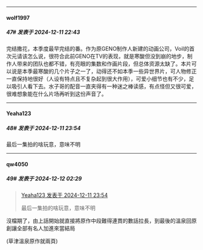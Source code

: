 ﻿
*****

####  wolf1997  
##### 47#       发表于 2024-12-11 22:43

完结撒花，本季度最早完结的番。作为原GENO制作人新建的动画公司，Voil的首次元请该怎么说，很符合此前GENO在TV的表现，就是寒酸但没到崩的地步，制作人带来的团队也都不错，有亮眼的集数和作画片段，但总体资源太缺了。本片可以说是本季最寒酸的几个片子之一了，动得还不如本季一些异世界片，可人物修正一直保持地很好（人设有特点且不复杂起到很大作用），可爱小细节也有不少，足以吸引人看下去。水子哥的配音一直夹得有一种迷之棒读感，有点怪但又很可爱，很难想象能在什么片场再听到这份声音了。


*****

####  Yeaha123  
##### 48#       发表于 2024-12-11 23:54

最后一集拍的啥玩意，意味不明


*****

####  qw4050  
##### 49#       发表于 2024-12-12 02:29

<blockquote><a href="httphttps://bbs.saraba1st.com/2b/forum.php?mod=redirect&amp;goto=findpost&amp;pid=66901075&amp;ptid=2107683" target="_blank">Yeaha123 发表于 2024-12-11 23:54</a>

最后一集拍的啥玩意，意味不明</blockquote>
沒檔期了，由上話開始就直接將原作中段難得連貫的數話拉長，到最後的溫泉回原創讓全部有名人加進來當結局

(草津溫泉原作就兩頁)

